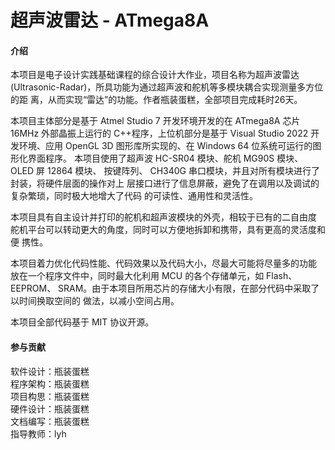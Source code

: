 # 超声波雷达 - ATmega8A

#### 介绍
本项目是电子设计实践基础课程的综合设计大作业，项目名称为超声波雷达
(Ultrasonic-Radar)，所具功能为通过超声波和舵机等多模块耦合实现测量多方位的距
离，从而实现“雷达”的功能。作者瓶装蛋糕，全部项目完成耗时26天。

本项目主体部分是基于 Atmel Studio 7 开发环境开发的在 ATmega8A 芯片 16MHz
外部晶振上运行的 C++程序，上位机部分是基于 Visual Studio 2022 开发环境、应用
OpenGL 3D 图形库所实现的、在 Windows 64 位系统可运行的图形化界面程序。
本项目使用了超声波 HC-SR04 模块、舵机 MG90S 模块、 OLED 屏 12864 模块、
按键阵列、 CH340G 串口模块，并且对所有模块进行了封装，将硬件层面的操作对上
层接口进行了信息屏蔽，避免了在调用以及调试的复杂繁琐，同时极大地增大了代码
的可读性、通用性和灵活性。

本项目具有自主设计并打印的舵机和超声波模块的外壳，相较于已有的二自由度
舵机平台可以转动更大的角度，同时可以方便地拆卸和携带，具有更高的灵活度和便
携性。

本项目着力优化代码性能、代码效果以及代码大小，尽最大可能将尽量多的功能
放在一个程序文件中，同时最大化利用 MCU 的各个存储单元，如 Flash、 EEPROM、
SRAM。由于本项目所用芯片的存储大小有限，在部分代码中采取了以时间换取空间的
做法，以减小空间占用。

本项目全部代码基于 MIT 协议开源。

#### 参与贡献
软件设计：瓶装蛋糕  
程序架构：瓶装蛋糕  
项目构思：瓶装蛋糕  
硬件设计：瓶装蛋糕  
文档编写：瓶装蛋糕  
指导教师：lyh  
